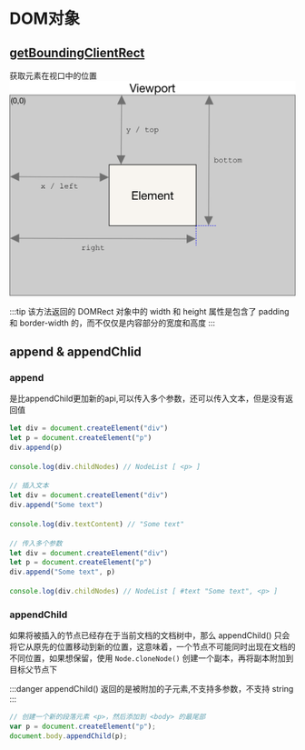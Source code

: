 # DOM对象

## [getBoundingClientRect](https://developer.mozilla.org/zh-CN/docs/Web/API/Element/getBoundingClientRect)
获取元素在视口中的位置
<img src="./../assets/img/element-box-diagram.png"/>

:::tip
  该方法返回的 DOMRect 对象中的 width 和 height 属性是包含了 padding 和 border-width 的，而不仅仅是内容部分的宽度和高度
:::

## append & appendChlid
### append
是比appendChild更加新的api,可以传入多个参数，还可以传入文本，但是没有返回值
```js
let div = document.createElement("div")
let p = document.createElement("p")
div.append(p)

console.log(div.childNodes) // NodeList [ <p> ]

// 插入文本
let div = document.createElement("div")
div.append("Some text")

console.log(div.textContent) // "Some text"

// 传入多个参数
let div = document.createElement("div")
let p = document.createElement("p")
div.append("Some text", p)

console.log(div.childNodes) // NodeList [ #text "Some text", <p> ]
```
### appendChild
如果将被插入的节点已经存在于当前文档的文档树中，那么 appendChild() 只会将它从原先的位置移动到新的位置，这意味着，一个节点不可能同时出现在文档的不同位置，如果想保留，使用 `Node.cloneNode()` 创建一个副本，再将副本附加到目标父节点下

:::danger
appendChild() 返回的是被附加的子元素,不支持多参数，不支持 string
:::

```js
// 创建一个新的段落元素 <p>，然后添加到 <body> 的最尾部
var p = document.createElement("p");
document.body.appendChild(p);
```